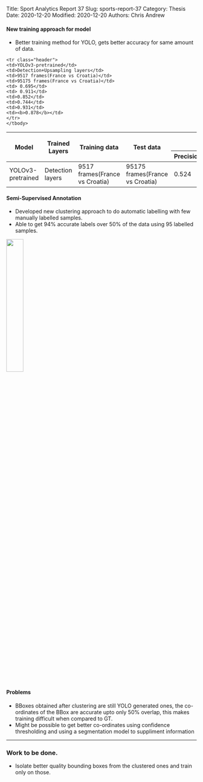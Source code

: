 Title: Sport Analytics Report 37
Slug: sports-report-37
Category: Thesis
Date: 2020-12-20
Modified: 2020-12-20
Authors: Chris Andrew

#### New training approach for model
- Better training method for YOLO, gets better accuracy for same amount of data.

<table class="table table-bordered table-hover">
  <thead>
    <tr class="header">
      <th rowspan="2">Model</th>
      <th rowspan="2">Trained Layers</th>
      <th rowspan="2">Training data</th>
      <th rowspan="2">Test data</th>
      <th colspan="3">Results</th>
      <th colspan="3">FP Pruning <br> (GMM + Kmeans)</th>
    </tr>
    <tr class="header">
      <th>Precision</th>
      <th>Recall</th>
      <th>mAP</th>
      <th>Precision</th>
      <th>Recall</th>
      <th>mAP</th>
    </tr>
  </thead>
  <tbody>
    <tr class="header">
    <td>YOLOv3-pretrained</td>
    <td>Detection layers</td>
    <td>9517 frames(France vs Croatia)</td>
    <td>95175 frames(France vs Croatia)</td>
    <td>0.524</td>
    <td>0.932</td>
    <td>0.795</td>
    <td>0.555</td>
    <td>0.923</td>
    <td><b>0.837</b></td>
    </tr>

    <tr class="header">
    <td>YOLOv3-pretrained</td>
    <td>Detection+Upsampling layers</td>
    <td>9517 frames(France vs Croatia)</td>
    <td>95175 frames(France vs Croatia)</td>
    <td> 0.695</td>
    <td> 0.911</td>
    <td>0.852</td>
    <td>0.744</td>
    <td>0.931</td>
    <td><b>0.878</b></td>
    </tr>
    </tbody>
</table>

#### Semi-Supervised Annotation

- Developed new clustering approach to do automatic labelling with few manually labelled samples.
- Able to get 94% accurate labels over 50% of the data using 95 labelled samples.
<img src='{filename}/images/clustering.png' width="30%">

#### Problems
- BBoxes obtained after clustering are still YOLO generated ones, the co-ordinates of the BBox are accurate upto only 50% overlap, this makes training difficult when compared to GT.
- Might be possible to get better co-ordinates using confidence thresholding and using a segmentation model to suppliment information
-------
### Work to be done.
- Isolate better quality bounding boxes from the clustered ones and train only on those.
